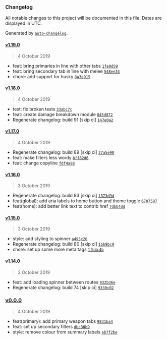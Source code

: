 ### Changelog

All notable changes to this project will be documented in this file. Dates are displayed in UTC.

Generated by [`auto-changelog`](https://github.com/CookPete/auto-changelog).

#### [v1.19.0](https://github.com/codemastermick/FrameTracker/compare/v1.18.0...v1.19.0)

> 4 October 2019

- feat: bring primaries in line with other tabs [`1fe9d59`](https://github.com/codemastermick/FrameTracker/commit/1fe9d599ad29ba9f4e3f15a1dab2ee51e5e90c9e)
- feat: bring secondary tab in line with melee [`548ee34`](https://github.com/codemastermick/FrameTracker/commit/548ee34462922f031180787c784053c53db02d14)
- chore: add support for husky [`8a3e915`](https://github.com/codemastermick/FrameTracker/commit/8a3e915bdae75f6bd99221805472548002ba6009)

#### [v1.18.0](https://github.com/codemastermick/FrameTracker/compare/v1.17.0...v1.18.0)

> 4 October 2019

- test: fix broken tests [`33abc7c`](https://github.com/codemastermick/FrameTracker/commit/33abc7cf6befe63ab3e3cc5a75338f4cc7b399ff)
- feat: create damage breakdown module [`845d872`](https://github.com/codemastermick/FrameTracker/commit/845d872482a8bb6bc4a6f1f75580710ff70935ad)
- Regenerate changelog: build 91 [skip ci] [`147e0a2`](https://github.com/codemastermick/FrameTracker/commit/147e0a2fcf80fabea789e68fb618489851d44faf)

#### [v1.17.0](https://github.com/codemastermick/FrameTracker/compare/v1.16.0...v1.17.0)

> 4 October 2019

- Regenerate changelog: build 89 [skip ci] [`37a5e90`](https://github.com/codemastermick/FrameTracker/commit/37a5e90a183a814b40315d294005a72e091d58fc)
- feat: make filters less wordy [`bff82d6`](https://github.com/codemastermick/FrameTracker/commit/bff82d6e5e2f6e5636958afaa1b6a0330692dc09)
- feat: change copyline [`fdf4a88`](https://github.com/codemastermick/FrameTracker/commit/fdf4a886a943e86a19dcd1d7f2d0eeff74d9a143)

#### [v1.16.0](https://github.com/codemastermick/FrameTracker/compare/v1.15.0...v1.16.0)

> 3 October 2019

- Regenerate changelog: build 83 [skip ci] [`f373d9d`](https://github.com/codemastermick/FrameTracker/commit/f373d9defaa8e10e38874f874693efd8730fa470)
- feat(global): add aria labels to home button and theme toggle [`6707587`](https://github.com/codemastermick/FrameTracker/commit/670758774c41961a062f7ceb17f0828c57acefd1)
- feat(home): add better link text to contrib href [`7dbb4dd`](https://github.com/codemastermick/FrameTracker/commit/7dbb4dda19a6732232330c9cacd3023b6edfd398)

#### [v1.15.0](https://github.com/codemastermick/FrameTracker/compare/v1.14.0...v1.15.0)

> 3 October 2019

- style: add styling to spinner [`a495c20`](https://github.com/codemastermick/FrameTracker/commit/a495c20ecf2a1687c12c79b52bb5f6c26acad789)
- Regenerate changelog: build 80 [skip ci] [`1bb9bc9`](https://github.com/codemastermick/FrameTracker/commit/1bb9bc9f1146bd6b348db2d6362c90d83c654e8d)
- chore: set up some more meta tags [`1fb4c4b`](https://github.com/codemastermick/FrameTracker/commit/1fb4c4bab4b6a8c1f6f0d4cfd2c820f4cfe9f31f)

#### v1.14.0

> 2 October 2019

- feat: add loading spinner between routes [`932b36e`](https://github.com/codemastermick/FrameTracker/commit/932b36ecab75b1774a28e51f7e2c1373ec97c055)
- Regenerate changelog: build 74 [skip ci] [`9330c02`](https://github.com/codemastermick/FrameTracker/commit/9330c028cf20a54ba2274dbb6ab521336be16839)

### [v0.0.0](https://github.com/codemastermick/FrameTracker/compare/v1.19.0...v0.0.0)

> 4 October 2019

- feat(primary): add primary weapon tabs [`9831ba4`](https://github.com/codemastermick/FrameTracker/commit/9831ba449a6abba8da3a2ea21c2236e157fa5864)
- feat: set up secondary filters [`dbc30b9`](https://github.com/codemastermick/FrameTracker/commit/dbc30b9d9c751950d5d0aa734ff1aa8c2abb0453)
- style: remove colour from summary labels [`ab7f2be`](https://github.com/codemastermick/FrameTracker/commit/ab7f2be75fb9e4b23f1779e852c07dba0c1c1a1c)
